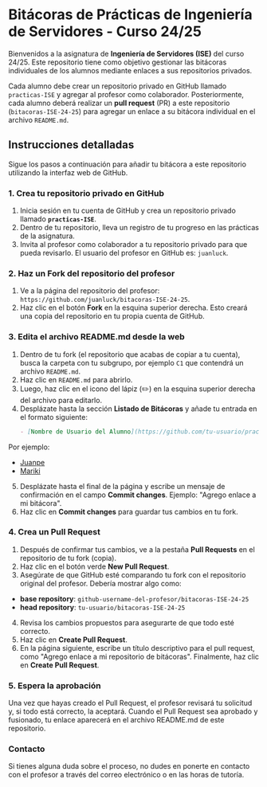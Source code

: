 # Bitácoras de Prácticas de Ingeniería de Servidores - Curso 24/25

Bienvenidos a la asignatura de **Ingeniería de Servidores (ISE)** del curso 24/25. Este repositorio tiene como objetivo gestionar las bitácoras individuales de los alumnos mediante enlaces a sus repositorios privados.

Cada alumno debe crear un repositorio privado en GitHub llamado `practicas-ISE` y agregar al profesor como colaborador. Posteriormente, cada alumno deberá realizar un **pull request** (PR) a este repositorio (`bitacoras-ISE-24-25`) para agregar un enlace a su bitácora individual en el archivo `README.md`.

## Instrucciones detalladas

Sigue los pasos a continuación para añadir tu bitácora a este repositorio utilizando la interfaz web de GitHub.

### 1. Crea tu repositorio privado en GitHub
1. Inicia sesión en tu cuenta de GitHub y crea un repositorio privado llamado **`practicas-ISE`**.
2. Dentro de tu repositorio, lleva un registro de tu progreso en las prácticas de la asignatura.
3. Invita al profesor como colaborador a tu repositorio privado para que pueda revisarlo. El usuario del profesor en GitHub es: `juanluck`.

### 2. Haz un **Fork** del repositorio del profesor
1. Ve a la página del repositorio del profesor: `https://github.com/juanluck/bitacoras-ISE-24-25`.
2. Haz clic en el botón **Fork** en la esquina superior derecha. Esto creará una copia del repositorio en tu propia cuenta de GitHub.

### 3. Edita el archivo README.md desde la web
1. Dentro de tu fork (el repositorio que acabas de copiar a tu cuenta), busca la carpeta con tu subgrupo, por ejemplo `C1` que contendrá un archivo `README.md`.
2. Haz clic en `README.md` para abrirlo.
3. Luego, haz clic en el icono del lápiz (✏️) en la esquina superior derecha del archivo para editarlo.
4. Desplázate hasta la sección **Listado de Bitácoras** y añade tu entrada en el formato siguiente:
   ```markdown
   - [Nombre de Usuario del Alumno](https://github.com/tu-usuario/practicas-ISE)
   ```
Por ejemplo:
- [Juanpe](https://github.com/juanpe/practicas-ISE)
- [Mariki](https://github.com/mariki/practicas-ISE)

5. Desplázate hasta el final de la página y escribe un mensaje de confirmación en el campo **Commit changes**. Ejemplo: "Agrego enlace a mi bitácora".
6. Haz clic en **Commit changes** para guardar tus cambios en tu fork.

### 4. Crea un Pull Request

1. Después de confirmar tus cambios, ve a la pestaña **Pull Requests** en el repositorio de tu fork (copia).
2. Haz clic en el botón verde **New Pull Request**.
3. Asegúrate de que GitHub esté comparando tu fork con el repositorio original del profesor. Debería mostrar algo como:
-  **base repository**: `github-username-del-profesor/bitacoras-ISE-24-25`
-  **head repository**: `tu-usuario/bitacoras-ISE-24-25`
4. Revisa los cambios propuestos para asegurarte de que todo esté correcto.
5. Haz clic en **Create Pull Request**.
6. En la página siguiente, escribe un título descriptivo para el pull request, como "Agrego enlace a mi repositorio de bitácoras". Finalmente, haz clic en **Create Pull Request**.

### 5. Espera la aprobación

Una vez que hayas creado el Pull Request, el profesor revisará tu solicitud y, si todo está correcto, la aceptará. Cuando el Pull Request sea aprobado y fusionado, tu enlace aparecerá en el archivo README.md de este repositorio.

### Contacto

Si tienes alguna duda sobre el proceso, no dudes en ponerte en contacto con el profesor a través del correo electrónico o en las horas de tutoría.
